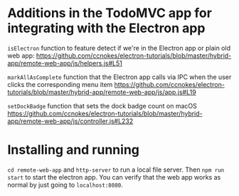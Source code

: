 # Additions in the TodoMVC app for integrating with the Electron app
`isElectron` function to feature detect if we're in the Electron app or plain old web app:
https://github.com/ccnokes/electron-tutorials/blob/master/hybrid-app/remote-web-app/js/helpers.js#L51

`markAllAsComplete` function that the Electron app calls via IPC when the user clicks the corresponding menu item
https://github.com/ccnokes/electron-tutorials/blob/master/hybrid-app/remote-web-app/js/app.js#L19

`setDockBadge` function that sets the dock badge count on macOS
https://github.com/ccnokes/electron-tutorials/blob/master/hybrid-app/remote-web-app/js/controller.js#L232


# Installing and running
`cd remote-web-app` and `http-server` to run a local file server. Then `npm run start` to start the electron app. You can verify that the web app works as normal by just going to `localhost:8080`. 
